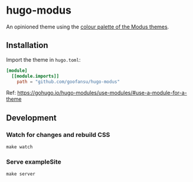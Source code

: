 # hugo-modus

An opinioned theme using the [colour palette of the Modus themes](https://protesilaos.com/emacs/modus-themes-colors).

## Installation

Import the theme in `hugo.toml`:

```toml
[module]
  [[module.imports]]
    path = "github.com/goofansu/hugo-modus"
```

Ref: https://gohugo.io/hugo-modules/use-modules/#use-a-module-for-a-theme

## Development

### Watch for changes and rebuild CSS
```shell
make watch
```

### Serve exampleSite
```shell
make server
```

